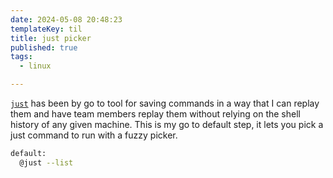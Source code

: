 ```yaml
---
date: 2024-05-08 20:48:23
templateKey: til
title: just picker
published: true
tags:
  - linux

---
```


[`just`](https://github.com/casey/just) has been by go to tool for saving
commands in a way that I can replay them and have team members replay them
without relying on the shell history of any given machine.  This is my go to
default step, it lets you pick a just command to run with a fuzzy picker.

``` bash
default:
  @just --list
```
